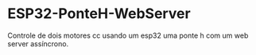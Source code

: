 # ESP32-PonteH-WebServer
Controle de dois motores cc usando um esp32 uma ponte h com um web server assíncrono. 
